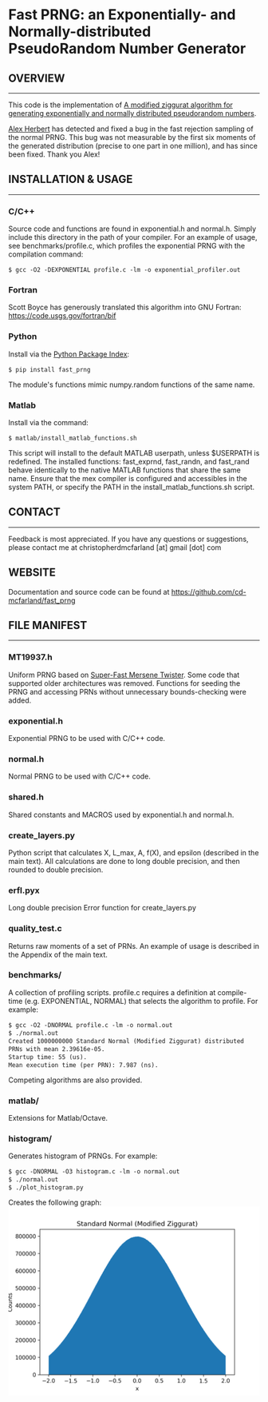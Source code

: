 # Fast PRNG: an Exponentially- and Normally-distributed PseudoRandom Number Generator

## OVERVIEW
-----------
This code is the implementation of [A modified ziggurat algorithm for generating 
exponentially and normally distributed pseudorandom numbers](http://www.tandfonline.com/doi/abs/10.1080/00949655.2015.1060234).

[Alex Herbert](https://github.com/aherbert) has detected and fixed a bug in the fast rejection sampling of the normal PRNG. This bug was not measurable by the first six moments of the generated distribution (precise to one part in one million), and has since been fixed. Thank you Alex!

## INSTALLATION & USAGE
-----------------------
### C/C++

Source code and functions are found in exponential.h and normal.h. Simply 
include this directory in the path of your compiler. For an example of usage, 
see benchmarks/profile.c, which profiles the exponential PRNG with the 
compilation command:

    $ gcc -O2 -DEXPONENTIAL profile.c -lm -o exponential_profiler.out

### Fortran 

Scott Boyce has generously translated this algorithm into GNU Fortran: https://code.usgs.gov/fortran/bif  

### Python

Install via the [Python Package Index](https://pypi.python.org/pypi):
            
    $ pip install fast_prng

The module's functions mimic numpy.random functions of the same name. 

### Matlab

Install via the command:
            
    $ matlab/install_matlab_functions.sh

This script will install to the default MATLAB userpath, unless $USERPATH is 
redefined. The installed functions: fast_exprnd, fast_randn, and fast_rand
behave identically to the native MATLAB functions that share the same name. 
Ensure that the mex compiler is configured and accessibles in the system PATH, 
or specify the PATH in the install_matlab_functions.sh script. 

## CONTACT
---------
Feedback is most appreciated. If you have any questions or suggestions, please 
contact me at christopherdmcfarland [at] gmail [dot] com

WEBSITE
-------
Documentation and source code can be found at https://github.com/cd-mcfarland/fast_prng

## FILE MANIFEST
----------------
    
### MT19937.h  

Uniform PRNG based on [Super-Fast Mersene Twister](http://www.math.sci.hiroshima-u.ac.jp/~m-mat/MT/SFMT/). Some code that 
supported older architectures was removed. Functions for seeding the PRNG and 
accessing PRNs without unnecessary bounds-checking were added.
    
### exponential.h  
    
Exponential PRNG to be used with C/C++ code.         

### normal.h  

Normal PRNG to be used with C/C++ code. 

### shared.h

Shared constants and MACROS used by exponential.h and normal.h.

### create_layers.py  

Python script that calculates X, L_max, A, f(X), and epsilon (described in the 
main text). All calculations are done to long double precision, and then rounded 
to double precision.
    
### erfl.pyx  

Long double precision Error function for create_layers.py
    
### quality_test.c 

Returns raw moments of a set of PRNs. An example of usage is described in the 
Appendix of the main text.
    
### benchmarks/  
    
A collection of profiling scripts. profile.c requires a definition at compile-time 
(e.g. EXPONENTIAL, NORMAL) that selects the algorithm to profile. For example:

    $ gcc -O2 -DNORMAL profile.c -lm -o normal.out
    $ ./normal.out
    Created 1000000000 Standard Normal (Modified Ziggurat) distributed PRNs with mean 2.39616e-05.
    Startup time: 55 (us).
    Mean execution time (per PRN): 7.987 (ns).

Competing algorithms are also provided. 
    
### matlab/  
    
Extensions for Matlab/Octave.

### histogram/

Generates histogram of PRNGs. For example:
    
    $ gcc -DNORMAL -O3 histogram.c -lm -o normal.out
    $ ./normal.out
    $ ./plot_histogram.py
Creates the following graph:
![N=1,000,000,000](histogram/histogram.png)
